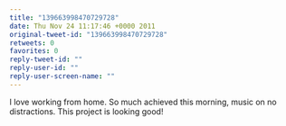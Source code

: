 ```yaml
---
title: "139663998470729728"
date: Thu Nov 24 11:17:46 +0000 2011
original-tweet-id: "139663998470729728"
retweets: 0
favorites: 0
reply-tweet-id: ""
reply-user-id: ""
reply-user-screen-name: ""
---
```

I love working from home. So much achieved this morning, music on no distractions. This project is looking good!

